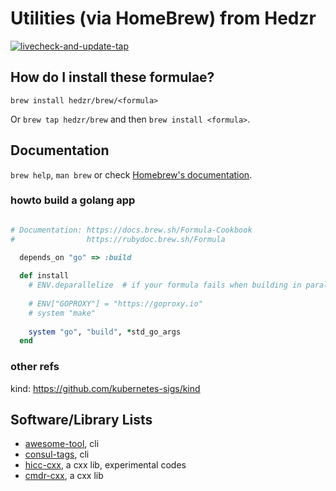 # Utilities (via HomeBrew) from Hedzr

[![livecheck-and-update-tap](https://github.com/hedzr/homebrew-brew/actions/workflows/livecheck-tap.yml/badge.svg)](https://github.com/hedzr/homebrew-brew/actions/workflows/livecheck-tap.yml)

## How do I install these formulae?

`brew install hedzr/brew/<formula>`

Or `brew tap hedzr/brew` and then `brew install <formula>`.

## Documentation

`brew help`, `man brew` or check [Homebrew's documentation](https://docs.brew.sh).

### howto build a golang app

```ruby

# Documentation: https://docs.brew.sh/Formula-Cookbook
#                https://rubydoc.brew.sh/Formula

  depends_on "go" => :build
  
  def install
    # ENV.deparallelize  # if your formula fails when building in parallel
  
    # ENV["GOPROXY"] = "https://goproxy.io"
    # system "make"
  
    system "go", "build", *std_go_args
  end

```

### other refs

kind: https://github.com/kubernetes-sigs/kind


## Software/Library Lists

- [awesome-tool](https://github.com/hedzr/awesome-tool), cli
- [consul-tags](https://github.com/hedzr/consul-tags), cli
- [hicc-cxx](https://github.com/hedzr/hicc), a cxx lib, experimental codes
- [cmdr-cxx](https://github.com/hedzr/cmdr-cxx), a cxx lib
